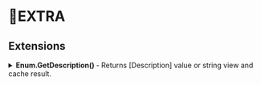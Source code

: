 # 🧩EXTRA

## Extensions

<details>
<summary>
<b>
Enum.GetDescription()
</b>
- Returns [Description] value or string view and cache result.
</summary>

```csharp
enum TestEnum
{
  [Description("Test 1")]
  Test1,
  Test2,
}

Test1.GetDescription() // "Test 1"
Test2.GetDescription() // "Test2"
```

</details>
